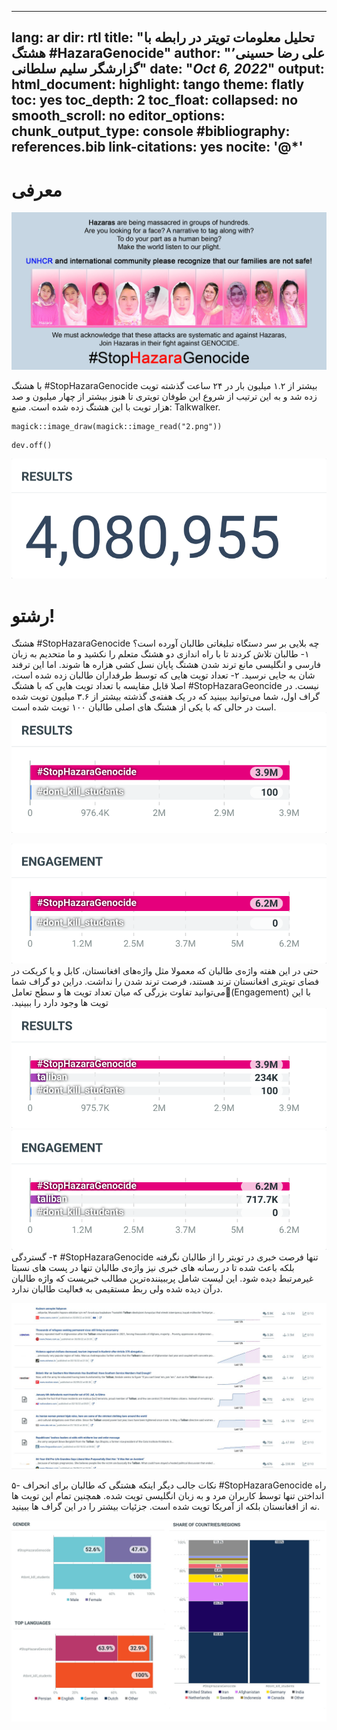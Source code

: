 
---
lang: ar
dir: rtl
title: "تحلیل معلومات تویتر در رابطه با هشتگ #HazaraGenocide"
author: "علی رضا حسینی٬ گزارشگر سلیم سلطانی"
date: "*Oct 6, 2022*"
output: 
  html_document:
    highlight: tango
    theme: flatly
    toc: yes
    toc_depth: 2
    toc_float: 
      collapsed: no
      smooth_scroll: no
editor_options: 
  chunk_output_type: console
#bibliography: references.bib
link-citations: yes
nocite: '@*'
---



# معرفی

![](Banner.jfif)

با هشتگ #StopHazaraGenocide بیشتر از ۱.۲ میلیون بار در ۲۴ ساعت گذشته تویت زده شد و به این ترتیب از شروع این طوفان تویتری تا هنوز بیشتر از چهار میلیون و صد هزار تویت با این هشتگ زده شده است. 
منبع: Talkwalker.

```{r,echo=F}
magick::image_draw(magick::image_read("2.png"))
```

```{r,echo=F,results=F}
dev.off()
```
![تعداد تویت ها](twit_no.png)


# رشتو!
هشتگ #StopHazaraGenocide چه بلایی بر سر دستگاه تبلیغاتی طالبان آورده است؟
۱- طالبان تلاش کردند تا با راه اندازی دو هشتگ متعلم را نکشید و ما متحدیم به زبان فارسی و انگلیسی مانع ترند شدن هشتگ پایان نسل کشی هزاره ها شوند. اما این ترفند شان به جایی نرسید.
۲- تعداد تویت هایی که توسط طرفداران طالبان زده شده است، اصلا قابل مقایسه با تعداد تویت هایی که با هشتگ #StopHazaraGeoncide نیست. در گراف اول، شما می‌توانید ببینید که در یک هفته‌ی گذشته بیشتر از ۳.۶ میلیون تویت شده است در حالی که با یکی از هشتگ های اصلی طالبان ۱۰۰ تویت شده است.
![مجموع تویت ها](Taliban_twit_no.png)

![مجموع تویت ها](Twit_Engagment.png)
حتی در این هفته واژه‌ی طالبان که معمولا مثل واژه‌های افغانستان، کابل و یا کریکت در فضای تویتری افغانستان ترند هستند، فرصت ترند شدن را نداشت. دراین دو گراف شما می‌توانید تفاوت بزرگی که میان تعداد تویت ها و سطح تعامل(ٍEngagement) با این تویت ها وجود دارد را ببینید.
![مجموع تویت ها](no3.png)
![مجموع تویت ها](no3.1.png)
۴- گستردگی #StopHazaraGenocide تنها فرصت خبری در تویتر را از طالبان نگرفته بلکه باعث شده تا در رسانه های‌ خبری نیز واژه‌ی طالبان تنها در پست های نسبتا غیرمرتبط دیده شود. این لیست شامل پرببیننده‌ترین مطالب خبریست که واژه طالبان درآن دیده شده ولی ربط مستقیمی به فعالیت طالبان ندارد.

![اخبار مرتبط با طالبان](news.jfif)

۵- نکات جالب دیگر اینکه هشتگی که طالبان برای انحراف #StopHazaraGenocide راه انداختن تنها توسط کاربران مرد و به زبان انگلیسی تویت شده. همچنین تمام این تویت ها نه از افغانستان بلکه از آمریکا تویت شده است. جزئیات بیشتر را در این گراف ها ببینید.

![](4_finish.png)
